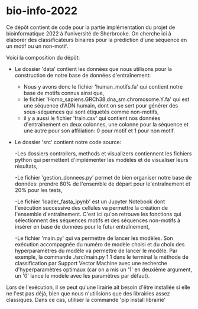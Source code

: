 # bio-info-2022

Ce dépôt contient de code pour la partie implémentation du projet de bioinformatique 2022 à l'université de Sherbrooke.
On cherche ici à élaborer des classificateurs binaires pour la prédiction d'une séquence en un motif ou un non-motif.

Voici la composition du dépôt:

- Le dossier 'data' contient les données que nous utilisons pour la construction de notre base de données d'entraînement:
  - Nous y avons donc le fichier 'human_motifs.fa' qui contient notre base de motifs connus ainsi que,
  - le fichier 'Homo_sapiens.GRCh38.dna_sm.chromosome.Y.fa' qui est une séquence d'ADN humain, dont on se sert pour générer des sous-séquences qui sont étiquetés 
    comme non-motifs,
  - il y a aussi le fichier 'train.csv' qui contient nos données d'entraînement en deux colonnes, une colonne pour la séquence et une autre pour son affiliation: 0 
    pour motif et 1 pour non motif.

- Le dossier 'src' contient notre code source:

  -Les dossiers controllers, methods et visualizers contiennent les fichiers python qui permettent d'implémenter les modèles et de visualiser leurs résultats,
  
  -Le fichier 'gestion_donnees.py' permet de bien organiser notre base de données: prendre 80% de l'ensemble de départ pour le'entraînement et 20% pour les tests,
  
  -Le fichier 'loader_fasta_ipynb' est un Jupyter Notebook dont l'exécution successive des cellules va permettre la création de l'ensemble d'entraînement. C'est ici        qu'on retrouve les fonctions qui sélectionnent des séquences motifs et des séquences non-motifs à insérer en base de données pour le futur entraînement,
  
  -Le fichier 'main.py' qui va permettre de lancer les modèles. Son exécution accompagnée du numéro de modèle choisi et du choix des hyperparamètres du modèle va permettre de lancer le modèle. Par exemple, la commande ./src/main.py 1 1 dans le terminal la méthode de classification par Support Vector Machine avec une recherche d'hyperparamètres optimaux (car on a mis un '1' en deuxième argument, un '0' lance le modèle avec les paramètres par défaut).


Lors de l'exécution, il se peut qu'une lirairie ait besoin d'être installée si elle ne l'est pas déjà, bien que nous n'utilisions que des librairies assez classiques. 
Dans ce cas, utiliser la commande 'pip install librairie'
